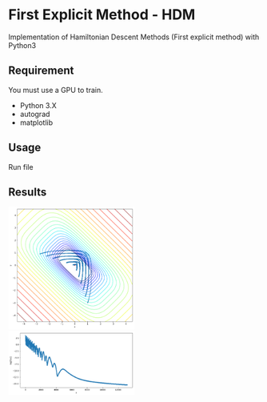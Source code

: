 # First Explicit Method - HDM
Implementation of Hamiltonian Descent Methods (First explicit method) with Python3

## Requirement
You must use a GPU to train.
- Python 3.X
- autograd
- matplotlib

## Usage
Run file

## Results
<img src="https://github.com/takyamamoto/FirstExplicitMethod-HDM/blob/master/images/phase.png" width=50%>
<img src="https://github.com/takyamamoto/FirstExplicitMethod-HDM/blob/master/images/fx.png" width=50%>
